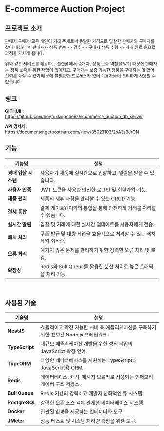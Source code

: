 # E-commerce Auction Project

## 프로젝트 소개
판매자 구매자 모두 개인이 거래 주체로써 동일한 가격으로 입찰한 판매자와 구매자를 찾아 매칭한 후 판매자가 상품 발송 -> 검수 -> 구매자 상품 수령 -> 거래 완료 순으로 과정을 거치게 됩니다. 
<br>

위와 같은 서비스를 제공하는 플랫폼에서 중개자, 정품 보증 역할을 맡기 때문에 판매자는 정품 보증을 위한 작업이 없어지고, 구매자는 보증 가능한 정품을 구매하는 데 있어 신뢰를 가질 수 있기 떄문에 불필요한 프로세스가 없어 이용자들이 편리하게 사용할 수 있습니다

## 링크

**GITHUB** :  https://github.com/heyfuxkingcheez/ecommerce_auction_db_server

**API 명세서** :  https://documenter.getpostman.com/view/35023103/2sA3s3JrQN

## 기능

| 기능명                       | 설명                                                                 |
| ---------------------------- | -------------------------------------------------------------------- |
| **경매 입찰 시스템**         | 사용자가 제품에 실시간으로 입찰하고, 알림을 받을 수 있습니다.         |
| **사용자 인증**              | JWT 토큰을 사용한 안전한 로그인 및 회원가입 기능.                     |
| **제품 관리**                | 제품의 세부 사항을 관리할 수 있는 CRUD 기능.                          |
| **결제 통합**                | 결제 게이트웨이와의 통합을 통해 안전하게 거래를 처리할 수 있습니다.   |
| **실시간 알림**              | 입찰 및 거래에 대한 실시간 업데이트를 사용자에게 전송.                 |
| **배치 처리**                | 쿠폰 발급 및 대량 작업을 효율적으로 처리할 수 있는 배치 작업 최적화. |
| **오류 처리**                | 예기치 않은 문제를 관리하기 위한 강력한 오류 처리 및 로깅.             |
| **확장성**                   | Redis와 Bull Queue를 활용한 분산 처리로 높은 트래픽을 처리 가능.      |

<br>

## 사용된 기술

| 기술명           | 설명                                                                 |
| ---------------- | -------------------------------------------------------------------- |
| **NestJS**       | 효율적이고 확장 가능한 서버 측 애플리케이션을 구축하기 위한 진보된 Node.js 프레임워크. |
| **TypeScript**   | 대규모 애플리케이션 개발을 위한 정적 타입의 JavaScript 확장 언어.      |
| **TypeORM**      | 다양한 데이터베이스를 지원하는 TypeScript와 JavaScript용 ORM.         |
| **Redis**        | 데이터베이스, 캐시, 메시지 브로커로 사용되는 인메모리 데이터 구조 저장소. |
| **Bull Queue**   | Redis 기반의 강력하고 개발자 친화적인 큐 시스템.                     |
| **PostgreSQL**   | 강력한 오픈 소스 객체 관계형 데이터베이스 시스템.                     |
| **Docker**       | 일관된 환경을 제공하는 컨테이너화 도구.                               |
| **JMeter**       | 성능 테스트 및 시스템 처리량 측정을 위한 도구.                        |

<br>


